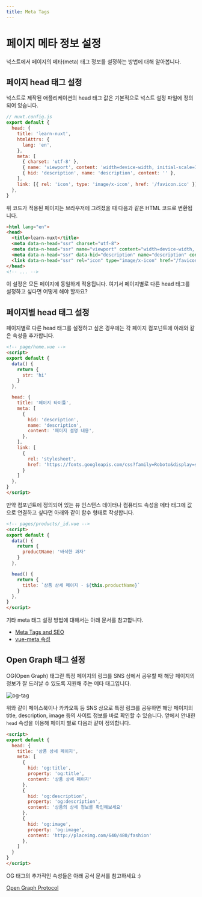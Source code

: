 ```yaml
---
title: Meta Tags
---
```


# 페이지 메타 정보 설정

넉스트에서 페이지의 메타(meta) 태그 정보를 설정하는 방법에 대해 알아봅니다.

## 페이지 head 태그 설정

넉스트로 제작된 애플리케이션의 head 태그 값은 기본적으로 넉스트 설정 파일에 정의되어 있습니다.

```js
// nuxt.config.js
export default {
  head: {
    title: 'learn-nuxt',
    htmlAttrs: {
      lang: 'en',
    },
    meta: [
      { charset: 'utf-8' },
      { name: 'viewport', content: 'width=device-width, initial-scale=1' },
      { hid: 'description', name: 'description', content: '' },
    ],
    link: [{ rel: 'icon', type: 'image/x-icon', href: '/favicon.ico' }],
  },
}
```

위 코드가 적용된 페이지는 브라우저에 그려졌을 때 다음과 같은 HTML 코드로 변환됩니다.

```html
<html lang="en">
<head>
  <title>learn-nuxt</title>
  <meta data-n-head="ssr" charset="utf-8">
  <meta data-n-head="ssr" name="viewport" content="width=device-width, initial-scale=1">
  <meta data-n-head="ssr" data-hid="description" name="description" content="">
  <link data-n-head="ssr" rel="icon" type="image/x-icon" href="/favicon.ico">
</head>
<!-- ... -->
```

이 설정은 모든 페이지에 동일하게 적용됩니다. 여기서 페이지별로 다른 head 태그를 설정하고 싶다면 어떻게 해야 할까요?

## 페이지별 head 태그 설정

페이지별로 다른 head 태그를 설정하고 싶은 경우에는 각 페이지 컴포넌트에 아래와 같은 속성을 추가합니다.

```html
<!-- page/home.vue -->
<script>
export default {
  data() {
    return {
      str: 'hi'
    }
  },

  head: {
    title: '페이지 타이틀',
    meta: [
      {
        hid: 'description',
        name: 'description',
        content: '페이지 설명 내용',
      },
    ],
    link: [
      {
        rel: 'stylesheet',
        href: 'https://fonts.googleapis.com/css?family=Roboto&display=swap'
      }
    ]
  },
}
</script>
```

만약 컴포넌트에 정의되어 있는 뷰 인스턴스 데이터나 컴퓨티드 속성을 메타 태그에 값으로 연결하고 싶다면 아래와 같이 함수 형태로 작성합니다.

```html
<!-- pages/products/_id.vue -->
<script>
export default {
  data() {
    return {
      productName: '바삭한 과자'
    }
  },

  head() {
    return {
      title: `상품 상세 페이지 - ${this.productName}`
    }
  },
}
</script>
```

기타 meta 태그 설정 방법에 대해서는 아래 문서를 참고합니다.

- [Meta Tags and SEO](https://nuxtjs.org/docs/2.x/features/meta-tags-seo)
- [vue-meta 속성](https://vue-meta.nuxtjs.org/api/#metainfo-properties)

## Open Graph 태그 설정

OG(Open Graph) 태그란 특정 페이지의 링크를 SNS 상에서 공유할 때 해당 페이지의 정보가 잘 드러날 수 있도록 지원해 주는 메타 태그입니다.

![og-tag](./images/og-tag.png)

위와 같이 페이스북이나 카카오톡 등 SNS 상으로 특정 링크를 공유하면 해당 페이지의 title, description, image 등의 사이트 정보를 바로 확인할 수 있습니다. 앞에서 안내한 `head` 속성을 이용해 페이지 별로 다음과 같이 정의합니다.

```html
<script>
export default {
  head: {
    title: '상품 상세 페이지',
    meta: [
      {
        hid: 'og:title',
        property: 'og:title',
        content: '상품 상세 페이지'
      },
      {
        hid: 'og:description',
        property: 'og:description',
        content: '상품의 상세 정보를 확인해보세요'
      },
      {
        hid: 'og:image',
        property: 'og:image',
        content: 'http://placeimg.com/640/480/fashion'
      },
    ]
  }
}
</script>
```

OG 태그의 추가적인 속성들은 아래 공식 문서를 참고하세요 :)

[Open Graph Protocol](https://ogp.me/)